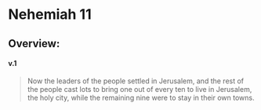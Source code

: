 # Nehemiah 11

## Overview:


#### v.1
>Now the leaders of the people settled in Jerusalem, and the rest of the people cast lots to bring one out of every ten to live in Jerusalem, the holy city, while the remaining nine were to stay in their own towns.

